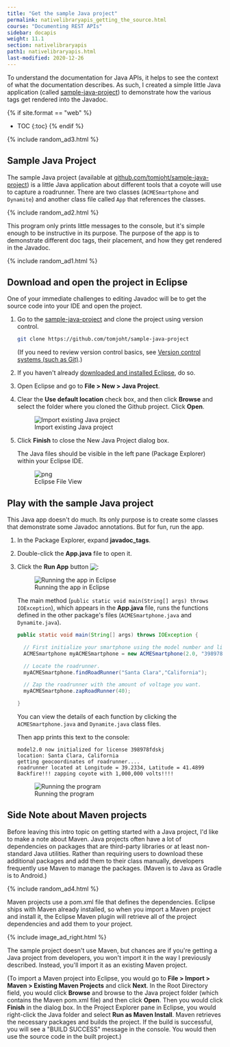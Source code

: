 ```yaml
---
title: "Get the sample Java project"
permalink: nativelibraryapis_getting_the_source.html
course: "Documenting REST APIs"
sidebar: docapis
weight: 11.1
section: nativelibraryapis
path1: nativelibraryapis.html
last-modified: 2020-12-26
---
```


To understand the documentation for Java APIs, it helps to see the context of what the documentation describes. As such, I created a simple little Java application (called [sample-java-project](https://github.com/tomjoht/sample-java-project)) to demonstrate how the various tags get rendered into the Javadoc.

{% if site.format == "web" %}
* TOC
{:toc}
{% endif %}

{% include random_ad3.html %}

## Sample Java Project

The sample Java project (available at [github.com/tomjoht/sample-java-project](https://github.com/tomjoht/sample-java-project)) is a little Java application about different tools that a coyote will use to capture a roadrunner. There are two classes (`ACMESmartphone` and `Dynamite`) and another class file called `App` that references the classes.

{% include random_ad2.html %}

This program only prints little messages to the console, but it's simple enough to be instructive in its purpose. The purpose of the app is to demonstrate different doc tags, their placement, and how they get rendered in the Javadoc.

{% include random_ad1.html %}

## <i class="fa fa-user-circle"></i> Download and open the project in Eclipse

One of your immediate challenges to editing Javadoc will be to get the source code into your IDE and open the project.

1. Go to the [sample-java-project](https://github.com/tomjoht/sample-java-project) and clone the project using version control.

    ```bash
    git clone https://github.com/tomjoht/sample-java-project
    ```

    (If you need to review version control basics, see [Version control systems (such as Git)](pubapis_version_control.html).)

2.  If you haven't already [downloaded and installed Eclipse](nativelibraryapis_overview.html#eclipse), do so.
3.  Open Eclipse and go to **File > New > Java Project**.
4.  Clear the **Use default location** check box, and then click **Browse** and select the folder where you cloned the Github project. Click **Open**.

    <figure><img class="docimage medium border" src="{{site.media}}/create-new-java-project.png" alt="Import existing Java project" /><figcaption>Import existing Java project</figcaption></figure>

5.  Click **Finish** to close the New Java Project dialog box.

	  The Java files should be visible in the left pane (Package Explorer) within your Eclipse IDE.

    <figure><img class="docimage medium border" src="{{site.media}}/eclipsefileview.png" alt="png" /><figcaption>Eclipse File View</figcaption></figure>

## <i class="fa fa-user-circle"></i> Play with the sample Java project

This Java app doesn't do much. Its only purpose is to create some classes that demonstrate some Javadoc annotations. But for fun, run the app.

1.  In the Package Explorer, expand **javadoc_tags**.
2.  Double-click the **App.java** file to open it.
3.  Click the **Run App** button <img src="{{site.media}}/javarunbutton.png" style="vertical-align:bottom" />:

    <figure><img class="docimage large" src="{{site.media}}/eclipserunapp.png" alt="Running the app in Eclipse" /><figcaption>Running the app in Eclipse</figcaption></figure>

    The main method (`public static void main(String[] args) throws IOException`), which appears in the **App.java** file, runs the functions defined in the other package's files (`ACMESmartphone.java` and `Dynamite.java`).

    ```java
    public static void main(String[] args) throws IOException {

      // First initialize your smartphone using the model number and license key.
      ACMESmartphone myACMESmartphone = new ACMESmartphone(2.0, "398978fdskj");

      // Locate the roadrunner.
      myACMESmartphone.findRoadRunner("Santa Clara","California");

      // Zap the roadrunner with the amount of voltage you want.
      myACMESmartphone.zapRoadRunner(40);

    }
    ```

    You can view the details of each function by clicking the `ACMESmartphone.java` and `Dynamite.java` class files.

    Then app prints this text to the console:

    ```
    model2.0 now initialized for license 398978fdskj
    location: Santa Clara, California
    getting geocoordinates of roadrunner....
    roadrunner located at Longitude = 39.2334, Latitude = 41.4899
    Backfire!!! zapping coyote with 1,000,000 volts!!!!
    ```

    <figure><img class="docimage medium" src="{{site.media}}/java-app-in-action.png" alt="Running the program" /><figcaption>Running the program</figcaption></figure>

## Side Note about Maven projects

Before leaving this intro topic on getting started with a Java project, I'd like to make a note about Maven. Java projects often have a lot of dependencies on packages that are third-party libraries or at least non-standard Java utilities. Rather than requiring users to download these additional packages and add them to their class manually, developers frequently use Maven to manage the packages. (Maven is to Java as Gradle is to Android.)

{% include random_ad4.html %}

Maven projects use a pom.xml file that defines the dependencies. Eclipse ships with Maven already installed, so when you import a Maven project and install it, the Eclipse Maven plugin will retrieve all of the project dependencies and add them to your project.

{% include image_ad_right.html %}

The sample project doesn't use Maven, but chances are if you're getting a Java project from developers, you won't import it in the way I previously described. Instead, you'll import it as an existing Maven project.

(To import a Maven project into Eclipse, you would go to **File > Import > Maven > Existing Maven Projects** and click **Next**. In the Root Directory field, you would click **Browse** and browse to the Java project folder (which contains the Maven pom.xml file) and then click **Open**. Then you would click **Finish** in the dialog box. In the Project Explorer pane in Eclipse, you would right-click the Java folder and select **Run as Maven Install**. Maven retrieves the necessary packages and builds the project. If the build is successful, you will see a "BUILD SUCCESS" message in the console. You would then use the source code in the built project.)
